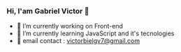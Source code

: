 ### Hi, I'am Gabriel Victor 👋


- 🔭 I’m currently working on Front-end
- 🌱 I’m currently learning JavaScript and it's tecnologies
- 📩 email contact : victorbielgv7@gmail.com
